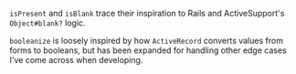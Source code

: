 `isPresent` and `isBlank` trace their inspiration to Rails and ActiveSupport's `Object#blank?` logic.

`booleanize` is loosely inspired by how `ActiveRecord` converts values from forms to booleans,
but has been expanded for handling other edge cases I've come across when developing.
